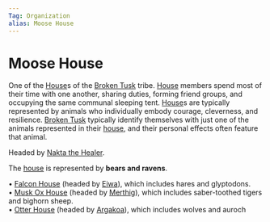 ```yaml
---
Tag: Organization
alias: Moose House
---
```

# Moose House
One of the [House](questforthefrozenflame/docs/Backstory/Notions/House.md)s of the [Broken Tusk](questforthefrozenflame/docs/Backstory/Organizations/Broken-Tusk.md) tribe. [House](questforthefrozenflame/docs/Backstory/Notions/House.md) members spend most of their time with one another, sharing duties, forming friend groups, and occupying the same communal sleeping tent. [House](questforthefrozenflame/docs/Backstory/Notions/House.md)s are typically represented by animals who individually embody courage, cleverness, and resilience. [Broken Tusk](questforthefrozenflame/docs/Backstory/Organizations/Broken-Tusk.md) typically identify themselves with just one of the animals represented in their [house](questforthefrozenflame/docs/Backstory/Notions/House.md), and their personal effects often feature that animal.

Headed by [Nakta the Healer](questforthefrozenflame/docs/Backstory/NPCs/Broken-Tusk/Nakta-the-Healer.md).

The [house](questforthefrozenflame/docs/Backstory/Notions/House.md) is represented by **bears and ravens**.

• [Falcon House](questforthefrozenflame/docs/Backstory/Organizations/Falcon-House.md) (headed by [Eiwa](questforthefrozenflame/docs/Backstory/NPCs/Broken-Tusk/Grandfather-Eiwa.md)), which includes hares and glyptodons.  
• [Musk Ox House](questforthefrozenflame/docs/Backstory/Organizations/Musk-Ox-House.md) (headed by [Merthig](questforthefrozenflame/docs/Backstory/NPCs/Broken-Tusk/Merthig-the-Firekeeper.md)), which includes saber-toothed tigers and bighorn sheep.  
• [Otter House](questforthefrozenflame/docs/Backstory/Organizations/Otter-House.md) (headed by [Argakoa](questforthefrozenflame/docs/Backstory/NPCs/Broken-Tusk/Argakoa-the-Songsinger.md)), which includes wolves and auroch